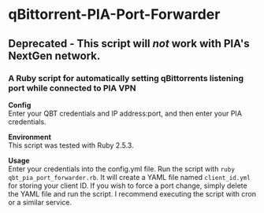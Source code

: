 # qBittorrent-PIA-Port-Forwarder

## Deprecated - This script will *not* work with PIA's NextGen network.

### A Ruby script for automatically setting qBittorrents listening port while connected to PIA VPN

**Config**\
Enter your QBT credentials and IP address:port, and then enter your PIA credentials.

**Environment**\
This script was tested with Ruby 2.5.3.

**Usage**\
Enter your credentials into the config.yml file. Run the script with `ruby qbt_pia_port_forwarder.rb`. It will create a YAML file named `client_id.yml` for storing your client ID. If you wish to force a port change, simply delete the YAML file and run the script. I recommend executing the script with cron or a similar service.

